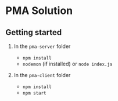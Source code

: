 # PMA Solution

## Getting started

1.  In the `pma-server` folder

    * `npm install`
    * `nodemon` (if installed) or `node index.js`

2.  In the `pma-client` folder

    * `npm install`
    * `npm start`
